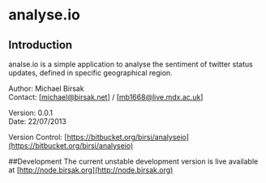 # analyse.io
## Introduction
analse.io is a simple application to analyse the sentiment of twitter status updates, defined in specific geographical region.

Author: Michael Birsak  
Contact: [michael@birsak.net] / [mb1668@live.mdx.ac.uk]

Version: 0.0.1  
Date: 22/07/2013

Version Control: [https://bitbucket.org/birsi/analyseio](https://bitbucket.org/birsi/analyseio)

##Development
The current unstable development version is live available at
[http://node.birsak.org](http://node.birsak.org)